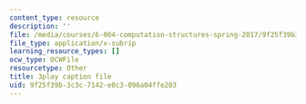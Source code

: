 ```yaml
---
content_type: resource
description: ''
file: /media/courses/6-004-computation-structures-spring-2017/9f25f39b3c3c7142e0c3096a04ffe203_ff2hWbJAipY.srt
file_type: application/x-subrip
learning_resource_types: []
ocw_type: OCWFile
resourcetype: Other
title: 3play caption file
uid: 9f25f39b-3c3c-7142-e0c3-096a04ffe203
---
```

